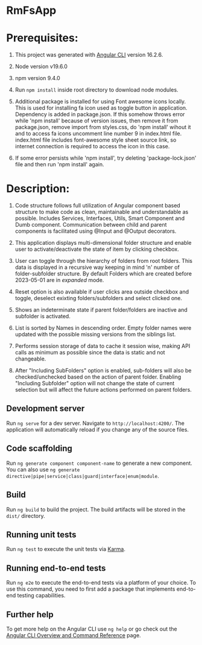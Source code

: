 # RmFsApp

# Prerequisites:
1. This project was generated with [Angular CLI](https://github.com/angular/angular-cli) version 16.2.6.

2. Node version v19.6.0

3. npm version 9.4.0

4. Run `npm install` inside root directory to download node modules. 

5. Additional package is installed for using Font awesome icons locally. This is used for installing fa icon used as toggle button in application. Dependency is added in package.json. If this somehow throws error while 'npm install' because of version issues, then remove it from package.json, remove import from styles.css, do 'npm install' wihout it and to access fa icons uncomment line number 9 in index.html file. index.html file includes font-awesome style sheet source link, so internet connection is required to access the icon in this case.

6. If some error persists while 'npm install', try deleting 'package-lock.json' file and then run 'npm install' again.


# Description:

1. Code structure follows full utilization of Angular component based structure to make code as clean, maintainable and understandable as possible. Includes Services, Interfaces, Utils, Smart Component and Dumb component. Communication between child and parent components is facilitated using @Input and @Output decorators. 

2. This application displays multi-dimensional folder structure and enable user to activate/deactivate the state of item by clicking checkbox.

3. User can toggle through the hierarchy of folders from root folders. This data is displayed in a recursive way keeping in mind 'n' number of folder-subfolder structure. By default Folders which are created before 2023-05-01 are in *expanded* mode.

4. Reset option is also available if user clicks area outside checkbox and toggle, deselect exixting folders/subfolders and select clicked one. 

5. Shows an indeterminate state if parent folder/folders are inactive and subfolder is activated.

6. List is sorted by Names in descending order. Empty folder names were updated with the possible missing versions from the siblings list.   

7. Performs session storage of data to cache it session wise, making API calls as minimum as possible since the data is static and not changeable. 

8. After "Including SubFolders" option is enabled, sub-folders will also be checked/unchecked based on the action of parent folder. Enabling "Including Subfolder" option will not change the state of current selection but will affect the future actions performed on parent folders.


## Development server

Run `ng serve` for a dev server. Navigate to `http://localhost:4200/`. The application will automatically reload if you change any of the source files.

## Code scaffolding

Run `ng generate component component-name` to generate a new component. You can also use `ng generate directive|pipe|service|class|guard|interface|enum|module`.

## Build

Run `ng build` to build the project. The build artifacts will be stored in the `dist/` directory.

## Running unit tests

Run `ng test` to execute the unit tests via [Karma](https://karma-runner.github.io).

## Running end-to-end tests

Run `ng e2e` to execute the end-to-end tests via a platform of your choice. To use this command, you need to first add a package that implements end-to-end testing capabilities.

## Further help

To get more help on the Angular CLI use `ng help` or go check out the [Angular CLI Overview and Command Reference](https://angular.io/cli) page.
